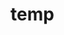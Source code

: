 # temp

















































































































